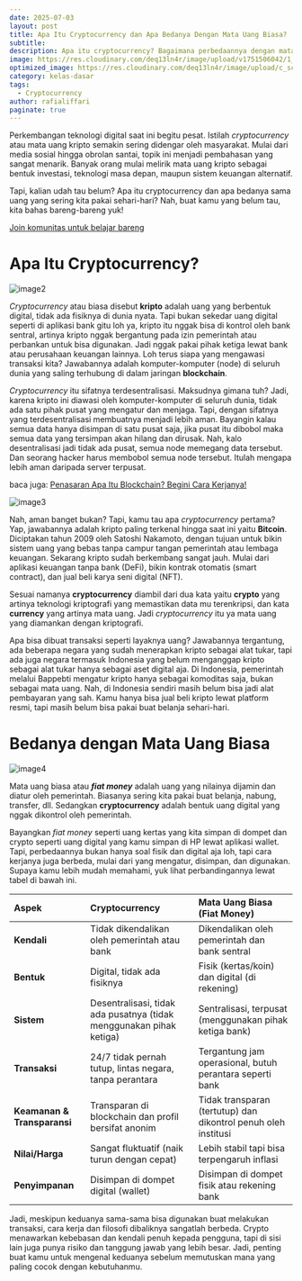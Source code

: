 ```yaml
---
date: 2025-07-03
layout: post
title: Apa Itu Cryptocurrency dan Apa Bedanya Dengan Mata Uang Biasa?
subtitle: 
description: Apa itu cryptocurrency? Bagaimana perbedaannya dengan mata uang seperti Rupiah atau Dolar? Dalam artikel ini, kamu akan menemukan penjelasan lengkap dan mudah dipahami tentang pengertian cryptocurrency dan perbandingannya dengan uang fiat yang biasa kita gunakan sehari-hari. Cocok untuk pemula yang ingin memahami dasar-dasar dunia aset digital dan teknologi blockchain.
image: https://res.cloudinary.com/deq13ln4r/image/upload/v1751506042/1_lpaj9n.png
optimized_image: https://res.cloudinary.com/deq13ln4r/image/upload/c_scale,w_380/v1751506042/1_lpaj9n.png
category: kelas-dasar
tags:
  - Cryptocurrency
author: rafialiffari
paginate: true
---  
```

Perkembangan teknologi digital saat ini begitu pesat. Istilah *cryptocurrency* atau mata uang kripto semakin sering didengar oleh masyarakat. Mulai dari media sosial hingga obrolan santai, topik ini menjadi pembahasan yang sangat menarik. Banyak orang mulai melirik mata uang kripto sebagai bentuk investasi, teknologi masa depan, maupun sistem keuangan alternatif.

Tapi, kalian udah tau belum? Apa itu cryptocurrency dan apa bedanya sama uang yang sering kita pakai sehari-hari? Nah, buat kamu yang belum tau, kita bahas bareng-bareng yuk\!

[Join komunitas untuk belajar bareng](https://t.me/Blockhore)

# Apa Itu Cryptocurrency?

![image2](https://res.cloudinary.com/deq13ln4r/image/upload/v1751506041/2_wxgrrc.png)

*Cryptocurrency* atau biasa disebut **kripto** adalah uang yang berbentuk digital, tidak ada fisiknya di dunia nyata. Tapi bukan sekedar uang digital seperti di aplikasi bank gitu loh ya, kripto itu nggak bisa di kontrol oleh bank sentral, artinya kripto nggak bergantung pada izin pemerintah atau perbankan untuk bisa digunakan. Jadi nggak pakai pihak ketiga lewat bank atau perusahaan keuangan lainnya. Loh terus siapa yang mengawasi transaksi kita? Jawabannya adalah komputer-komputer (node) di seluruh dunia yang saling terhubung di dalam jaringan **blockchain**.

*Cryptocurrency* itu sifatnya terdesentralisasi. Maksudnya gimana tuh? Jadi, karena kripto ini diawasi oleh komputer-komputer di seluruh dunia, tidak ada satu pihak pusat yang mengatur dan menjaga. Tapi, dengan sifatnya yang terdesentralisasi membuatnya menjadi lebih aman. Bayangin kalau semua data hanya disimpan di satu pusat saja, jika pusat itu dibobol maka semua data yang tersimpan akan hilang dan dirusak. Nah, kalo desentralisasi jadi tidak ada pusat, semua node memegang data tersebut. Dan seorang hacker harus membobol semua node tersebut. Itulah mengapa lebih aman daripada server terpusat.

baca juga: [Penasaran Apa Itu Blockchain? Begini Cara Kerjanya\!](https://blockhore.netlify.app/penasaran-apa-itu-blockchain-begini-cara-kerjanya/)

![image3](https://res.cloudinary.com/deq13ln4r/image/upload/v1751506040/3_yo4yra.png)

Nah, aman banget bukan? Tapi, kamu tau apa *cryptocurrency* pertama? Yap, jawabannya adalah kripto paling terkenal hingga saat ini yaitu **Bitcoin**. Diciptakan tahun 2009 oleh Satoshi Nakamoto, dengan tujuan untuk bikin sistem uang yang bebas tanpa campur tangan pemerintah atau lembaga keuangan. Sekarang kripto sudah berkembang sangat jauh. Mulai dari aplikasi keuangan tanpa bank (DeFi), bikin kontrak otomatis (smart contract), dan jual beli karya seni digital (NFT).

Sesuai namanya **cryptocurrency** diambil dari dua kata yaitu **crypto** yang artinya teknologi kriptografi yang memastikan data mu terenkripsi, dan kata **currency** yang artinya mata uang. Jadi *cryptocurrency* itu ya mata uang yang diamankan dengan kriptografi. 

Apa bisa dibuat transaksi seperti layaknya uang? Jawabannya tergantung, ada beberapa negara yang sudah menerapkan kripto sebagai alat tukar, tapi ada juga negara termasuk Indonesia yang belum menganggap kripto sebagai alat tukar hanya sebagai aset digital aja. Di Indonesia, pemerintah melalui Bappebti mengatur kripto hanya sebagai komoditas saja, bukan sebagai mata uang. Nah, di Indonesia sendiri masih belum bisa jadi alat pembayaran yang sah. Kamu hanya bisa jual beli kripto lewat platform resmi, tapi masih belum bisa pakai buat belanja sehari-hari.

# Bedanya dengan Mata Uang Biasa

![image4](https://res.cloudinary.com/deq13ln4r/image/upload/v1751506039/4_djuavz.png)

Mata uang biasa atau ***fiat money*** adalah uang yang nilainya dijamin dan diatur oleh pemerintah. Biasanya sering kita pakai buat belanja, nabung, transfer, dll. Sedangkan **cryptocurrency** adalah bentuk uang digital yang nggak dikontrol oleh pemerintah. 

Bayangkan *fiat money* seperti uang kertas yang kita simpan di dompet dan crypto seperti uang digital yang kamu simpan di HP lewat aplikasi wallet. Tapi, perbedaannya bukan hanya soal fisik dan digital aja loh, tapi cara kerjanya juga berbeda, mulai dari yang mengatur, disimpan, dan digunakan. Supaya kamu lebih mudah memahami, yuk lihat perbandingannya lewat tabel di bawah ini.

| Aspek | Cryptocurrency | Mata Uang Biasa (Fiat Money) |
| :---- | :---- | :---- |
| **Kendali** | Tidak dikendalikan oleh pemerintah atau bank | Dikendalikan oleh pemerintah dan bank sentral |
| **Bentuk** | Digital, tidak ada fisiknya | Fisik (kertas/koin) dan digital (di rekening) |
| **Sistem** | Desentralisasi, tidak ada pusatnya (tidak menggunakan pihak ketiga) | Sentralisasi, terpusat (menggunakan pihak ketiga bank) |
| **Transaksi** | 24/7 tidak pernah tutup, lintas negara, tanpa perantara | Tergantung jam operasional, butuh perantara seperti bank |
| **Keamanan & Transparansi** | Transparan di blockchain dan profil bersifat anonim | Tidak transparan (tertutup) dan dikontrol penuh oleh institusi |
| **Nilai/Harga** | Sangat fluktuatif (naik turun dengan cepat) | Lebih stabil tapi bisa terpengaruh inflasi |
| **Penyimpanan** | Disimpan di dompet digital (wallet) | Disimpan di dompet fisik atau rekening bank |

Jadi, meskipun keduanya sama-sama bisa digunakan buat melakukan transaksi, cara kerja dan filosofi dibaliknya sangatlah berbeda. Crypto menawarkan kebebasan dan kendali penuh kepada pengguna, tapi di sisi lain juga punya risiko dan tanggung jawab yang lebih besar. Jadi, penting buat kamu untuk mengenal keduanya sebelum memutuskan mana yang paling cocok dengan kebutuhanmu.